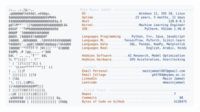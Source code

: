 <picture>
  <source srcset="https://raw.githubusercontent.com/mmazinjameel/mmazinjameel/main/dark_mode.svg?v=1744784104" media="(prefers-color-scheme: dark)">
  <img src="https://raw.githubusercontent.com/mmazinjameel/mmazinjameel/main/light_mode.svg?v=1744784104">
</picture>
